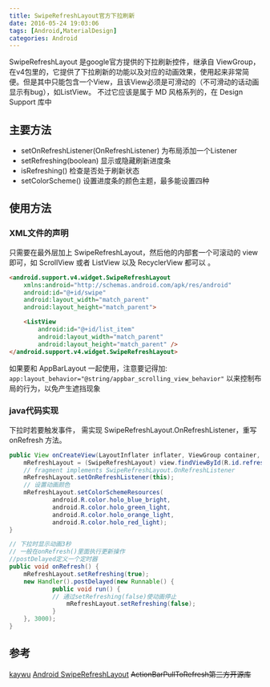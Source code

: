 ```yaml
---
title: SwipeRefreshLayout官方下拉刷新
date: 2016-05-24 19:03:06
tags: [Android,MaterialDesign]
categories: Android
---
```

SwipeRefreshLayout 是google官方提供的下拉刷新控件，继承自 ViewGroup，在v4包里的，它提供了下拉刷新的功能以及对应的动画效果，使用起来非常简便。但是其中只能包含一个View，且该View必须是可滑动的（不可滑动的话动画显示有bug），如ListView。<!-- more -->
不过它应该是属于 MD 风格系列的，在 Design Support 库中

## 主要方法

-   setOnRefreshListener(OnRefreshListener)
     为布局添加一个Listener
-   setRefreshing(boolean)
    显示或隐藏刷新进度条
-   isRefreshing()
    检查是否处于刷新状态
-   setColorScheme()
    设置进度条的颜色主题，最多能设置四种

## 使用方法

### XML文件的声明
只需要在最外层加上 SwipeRefreshLayout，然后他的内部套一个可滚动的 view 即可，如 ScrollView 或者 ListView 以及 RecyclerView 都可以 。
``` html
<android.support.v4.widget.SwipeRefreshLayout 
    xmlns:android="http://schemas.android.com/apk/res/android"
    android:id="@+id/swipe"
    android:layout_width="match_parent"
    android:layout_height="match_parent">

    <ListView
        android:id="@+id/list_item"
        android:layout_width="match_parent"
        android:layout_height="match_parent" />
</android.support.v4.widget.SwipeRefreshLayout>
```
如果要和 AppBarLayout 一起使用，注意要记得加:
`app:layout_behavior="@string/appbar_scrolling_view_behavior"` 
以来控制布局的行为，以免产生遮挡现象

### java代码实现

下拉时若要触发事件， 需实现 SwipeRefreshLayout.OnRefreshListener，重写 onRefresh 方法。
``` java
public View onCreateView(LayoutInflater inflater, ViewGroup container, Bundle savedInstanceState) {
	mRefreshLayout = (SwipeRefreshLayout) view.findViewById(R.id.refresh_layout);
    // fragment implements SwipeRefreshLayout.OnRefreshListener
    mRefreshLayout.setOnRefreshListener(this);
    // 设置动画颜色
    mRefreshLayout.setColorSchemeResources(
            android.R.color.holo_blue_bright,
            android.R.color.holo_green_light,
            android.R.color.holo_orange_light,
            android.R.color.holo_red_light);
}

// 下拉时显示动画3秒
// 一般在onRefresh()里面执行更新操作
//postDelayed定义一个定时器
public void onRefresh() {
    mRefreshLayout.setRefreshing(true);
    new Handler().postDelayed(new Runnable() {
            public void run() {
            // 通过setRefreshing(false)使动画停止
                mRefreshLayout.setRefreshing(false);
            }
    }, 3000);
}
```

## 参考

[kaywu](http://kaywu.github.io/2015/04/03/DoubanDemo/)
[Android SwipeRefreshLayout](http://stormzhang.com/android/2014/03/29/android-swiperefreshlayout/)
~~ActionBarPullToRefresh第三方开源库~~